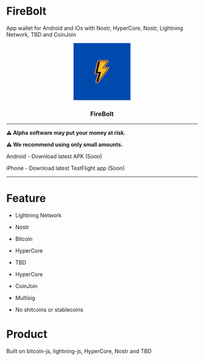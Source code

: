 # FireBolt

App wallet for Android  and iOs with Nostr, HyperCore, Nostr, Lightning Network, TBD and CoinJoin

<p align="center">
  <a href="https://github.com/AreaLayer/FireBolt" title="AreaLayer">
    <img alt="FireBolt" src="./src/assets/firebolt_logo_readme.png" width="150"></img>
  </a>
</p>

<h3 align="center">FireBolt</h3>


---

**⚠️ Alpha software may put your money at risk.**

**⚠️ We recommend using only small amounts.**

 Android - Download latest APK (Soon)

iPhone - Download latest TestFlight app (Soon)

---


# Feature

- Lightning Network

- Nostr

- Bitcoin

- HyperCore 

- TBD

- HyperCore

- CoinJoin 

- Multisig 

- No shitcoins or stablecoins

# Product

Built on bitcoin-js, lightning-js,  HyperCore, Nostr and TBD
